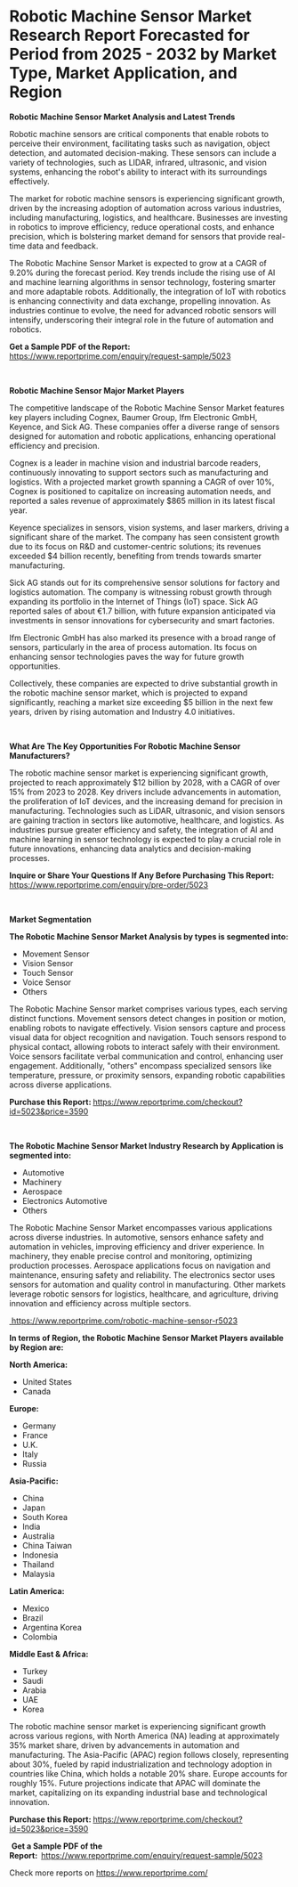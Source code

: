 <p><h1>Robotic Machine Sensor Market Research Report Forecasted for Period from 2025 -  2032 by Market Type, Market Application, and Region</h1></p><p><strong>Robotic Machine Sensor Market Analysis and Latest Trends</strong></p>
<p><p>Robotic machine sensors are critical components that enable robots to perceive their environment, facilitating tasks such as navigation, object detection, and automated decision-making. These sensors can include a variety of technologies, such as LIDAR, infrared, ultrasonic, and vision systems, enhancing the robot's ability to interact with its surroundings effectively. </p><p>The market for robotic machine sensors is experiencing significant growth, driven by the increasing adoption of automation across various industries, including manufacturing, logistics, and healthcare. Businesses are investing in robotics to improve efficiency, reduce operational costs, and enhance precision, which is bolstering market demand for sensors that provide real-time data and feedback. </p><p>The Robotic Machine Sensor Market is expected to grow at a CAGR of 9.20% during the forecast period. Key trends include the rising use of AI and machine learning algorithms in sensor technology, fostering smarter and more adaptable robots. Additionally, the integration of IoT with robotics is enhancing connectivity and data exchange, propelling innovation. As industries continue to evolve, the need for advanced robotic sensors will intensify, underscoring their integral role in the future of automation and robotics.</p></p>
<p><strong>Get a Sample PDF of the Report:&nbsp;</strong> <a href="https://www.reportprime.com/enquiry/request-sample/5023?utm_campaign=3022&utm_medium=2&utm_source=Github&utm_content=ia&utm_term=24032025&utm_id=robotic-machine-sensor">https://www.reportprime.com/enquiry/request-sample/5023</a></p>
<p>&nbsp;</p>
<p><strong>Robotic Machine Sensor Major Market Players</strong></p>
<p><p>The competitive landscape of the Robotic Machine Sensor Market features key players including Cognex, Baumer Group, Ifm Electronic GmbH, Keyence, and Sick AG. These companies offer a diverse range of sensors designed for automation and robotic applications, enhancing operational efficiency and precision.</p><p>Cognex is a leader in machine vision and industrial barcode readers, continuously innovating to support sectors such as manufacturing and logistics. With a projected market growth spanning a CAGR of over 10%, Cognex is positioned to capitalize on increasing automation needs, and reported a sales revenue of approximately $865 million in its latest fiscal year.</p><p>Keyence specializes in sensors, vision systems, and laser markers, driving a significant share of the market. The company has seen consistent growth due to its focus on R&D and customer-centric solutions; its revenues exceeded $4 billion recently, benefiting from trends towards smarter manufacturing.</p><p>Sick AG stands out for its comprehensive sensor solutions for factory and logistics automation. The company is witnessing robust growth through expanding its portfolio in the Internet of Things (IoT) space. Sick AG reported sales of about €1.7 billion, with future expansion anticipated via investments in sensor innovations for cybersecurity and smart factories.</p><p>Ifm Electronic GmbH has also marked its presence with a broad range of sensors, particularly in the area of process automation. Its focus on enhancing sensor technologies paves the way for future growth opportunities. </p><p>Collectively, these companies are expected to drive substantial growth in the robotic machine sensor market, which is projected to expand significantly, reaching a market size exceeding $5 billion in the next few years, driven by rising automation and Industry 4.0 initiatives.</p></p>
<p>&nbsp;</p>
<p><strong>What Are The Key Opportunities For Robotic Machine Sensor Manufacturers?</strong></p>
<p><p>The robotic machine sensor market is experiencing significant growth, projected to reach approximately $12 billion by 2028, with a CAGR of over 15% from 2023 to 2028. Key drivers include advancements in automation, the proliferation of IoT devices, and the increasing demand for precision in manufacturing. Technologies such as LiDAR, ultrasonic, and vision sensors are gaining traction in sectors like automotive, healthcare, and logistics. As industries pursue greater efficiency and safety, the integration of AI and machine learning in sensor technology is expected to play a crucial role in future innovations, enhancing data analytics and decision-making processes.</p></p>
<p><strong>Inquire or Share Your Questions If Any Before Purchasing This Report:</strong> <a href="https://www.reportprime.com/enquiry/pre-order/5023?utm_campaign=3022&utm_medium=2&utm_source=Github&utm_content=ia&utm_term=24032025&utm_id=robotic-machine-sensor">https://www.reportprime.com/enquiry/pre-order/5023</a></p>
<p>&nbsp;</p>
<p><strong>Market Segmentation</strong></p>
<p><strong>The Robotic Machine Sensor Market Analysis by types is segmented into:</strong></p>
<p><ul><li>Movement Sensor</li><li>Vision Sensor</li><li>Touch Sensor</li><li>Voice Sensor</li><li>Others</li></ul></p>
<p><p>The Robotic Machine Sensor market comprises various types, each serving distinct functions. Movement sensors detect changes in position or motion, enabling robots to navigate effectively. Vision sensors capture and process visual data for object recognition and navigation. Touch sensors respond to physical contact, allowing robots to interact safely with their environment. Voice sensors facilitate verbal communication and control, enhancing user engagement. Additionally, "others" encompass specialized sensors like temperature, pressure, or proximity sensors, expanding robotic capabilities across diverse applications.</p></p>
<p><strong>Purchase this Report:&nbsp;</strong><a href="https://www.reportprime.com/checkout?id=5023&price=3590&utm_campaign=3022&utm_medium=2&utm_source=Github&utm_content=ia&utm_term=24032025&utm_id=robotic-machine-sensor">https://www.reportprime.com/checkout?id=5023&price=3590</a></p>
<p>&nbsp;</p>
<p><strong>The Robotic Machine Sensor Market Industry Research by Application is segmented into:</strong></p>
<p><ul><li>Automotive</li><li>Machinery</li><li>Aerospace</li><li>Electronics Automotive</li><li>Others</li></ul></p>
<p><p>The Robotic Machine Sensor Market encompasses various applications across diverse industries. In automotive, sensors enhance safety and automation in vehicles, improving efficiency and driver experience. In machinery, they enable precise control and monitoring, optimizing production processes. Aerospace applications focus on navigation and maintenance, ensuring safety and reliability. The electronics sector uses sensors for automation and quality control in manufacturing. Other markets leverage robotic sensors for logistics, healthcare, and agriculture, driving innovation and efficiency across multiple sectors.</p></p>
<p><a href="https://www.reportprime.com/robotic-machine-sensor-r5023?utm_campaign=3022&utm_medium=2&utm_source=Github&utm_content=ia&utm_term=24032025&utm_id=robotic-machine-sensor">&nbsp;https://www.reportprime.com/robotic-machine-sensor-r5023</a></p>
<p><strong>In terms of Region, the Robotic Machine Sensor Market Players available by Region are:</strong></p>
<p>
    <p> <strong> North America: </strong>
        <ul>
            <li>United States</li>
            <li>Canada</li>
        </ul>
        </p> 
    <p> <strong> Europe: </strong>
        <ul>
            <li>Germany</li>
            <li>France</li>
            <li>U.K.</li>
            <li>Italy</li>
            <li>Russia</li>
        </ul>
        </p> 
    <p> <strong> Asia-Pacific: </strong>
        <ul>
            <li>China</li>
            <li>Japan</li>
            <li>South Korea</li>
            <li>India</li>
            <li>Australia</li>
            <li>China Taiwan</li>
            <li>Indonesia</li>
            <li>Thailand</li>
            <li>Malaysia</li>
        </ul>
        </p> 
    <p> <strong> Latin America: </strong>
        <ul>
            <li>Mexico</li>
            <li>Brazil</li>
            <li>Argentina Korea</li>
            <li>Colombia</li>
        </ul>
        </p> 
    <p> <strong> Middle East & Africa: </strong>
        <ul>
            <li>Turkey</li>
            <li>Saudi</li>
            <li>Arabia</li>
            <li>UAE</li>
            <li>Korea</li>
        </ul>
    </p>
    </p>
<p><p>The robotic machine sensor market is experiencing significant growth across various regions, with North America (NA) leading at approximately 35% market share, driven by advancements in automation and manufacturing. The Asia-Pacific (APAC) region follows closely, representing about 30%, fueled by rapid industrialization and technology adoption in countries like China, which holds a notable 20% share. Europe accounts for roughly 15%. Future projections indicate that APAC will dominate the market, capitalizing on its expanding industrial base and technological innovation.</p></p>
<p><strong>Purchase this Report: </strong><a href="https://www.reportprime.com/checkout?id=5023&price=3590&utm_campaign=3022&utm_medium=2&utm_source=Github&utm_content=ia&utm_term=24032025&utm_id=robotic-machine-sensor">https://www.reportprime.com/checkout?id=5023&price=3590</a></p>
<p>&nbsp;<strong>Get a Sample PDF of the Report:&nbsp;&nbsp;</strong><a href="https://www.reportprime.com/enquiry/request-sample/5023?utm_campaign=3022&utm_medium=2&utm_source=Github&utm_content=ia&utm_term=24032025&utm_id=robotic-machine-sensor">https://www.reportprime.com/enquiry/request-sample/5023</a></p>
<p><strong></strong></p>
<p>Check more reports on <a href="https://www.reportprime.com/?utm_campaign=3022&utm_medium=2&utm_source=Github&utm_content=ia&utm_term=24032025&utm_id=robotic-machine-sensor">https://www.reportprime.com/</a></p>